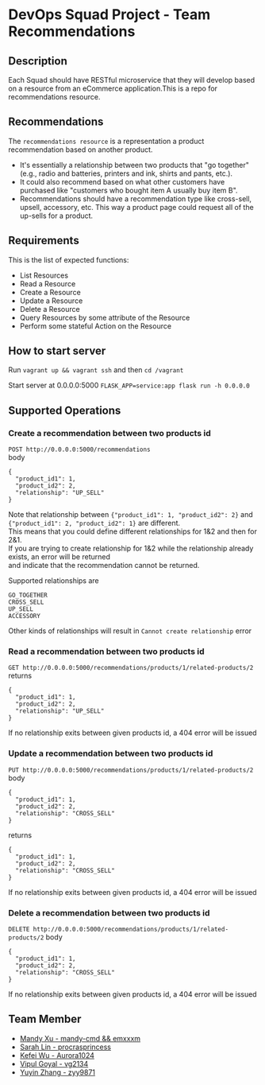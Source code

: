 # DevOps Squad Project - Team Recommendations

## Description
Each Squad should have RESTful microservice that they will develop based on a resource from an eCommerce application.This is a repo for recommendations resource.

## Recommendations
The `recommendations resource` is a representation a product recommendation based on another product. 
* It's essentially a relationship between two products that "go together" (e.g., radio and batteries, printers and ink, shirts and pants, etc.). 
* It could also recommend based on what other customers have purchased like "customers who bought item A usually buy item B". 
* Recommendations should have a recommendation type like cross-sell, upsell, accessory, etc. This way a product page could request all of the up-sells for a product.

## Requirements 
This is the list of expected functions:

* List Resources
* Read a Resource
* Create a Resource
* Update a Resource
* Delete a Resource
* Query Resources by some attribute of the Resource
* Perform some stateful Action on the Resource
## How to start server 
Run ```vagrant up && vagrant ssh``` and then ```cd /vagrant```   

Start server at 0.0.0.0:5000 ```FLASK_APP=service:app flask run -h 0.0.0.0```  

## Supported Operations
### Create a recommendation between two products id
```POST http://0.0.0.0:5000/recommendations```  
body  
```
{
  "product_id1": 1,
  "product_id2": 2,
  "relationship": "UP_SELL"
}
```
Note that relationship between ```{"product_id1": 1, "product_id2": 2}``` and ```{"product_id1": 2, "product_id2": 1}``` are different.   
This means that you could define different relationships for 1&2 and then for 2&1.      
If you are trying to create relationship for 1&2 while the relationship already exists, an error will be returned   
and indicate that the recommendation cannot be returned.   

Supported relationships are  
```
GO_TOGETHER 
CROSS_SELL 
UP_SELL
ACCESSORY 
```  
Other kinds of relationships will result in ```Cannot create relationship``` error

### Read a recommendation between two products id
```GET http://0.0.0.0:5000/recommendations/products/1/related-products/2```   
returns    
```
{
  "product_id1": 1,
  "product_id2": 2,
  "relationship": "UP_SELL"
}
```
If no relationship exits between given products id, a 404 error will be issued  

### Update a recommendation between two products id
```PUT http://0.0.0.0:5000/recommendations/products/1/related-products/2``` 
body  
```
{
  "product_id1": 1,
  "product_id2": 2,
  "relationship": "CROSS_SELL"
}
```
returns    
```
{
  "product_id1": 1,
  "product_id2": 2,
  "relationship": "CROSS_SELL"
}
```
If no relationship exits between given products id, a 404 error will be issued 

### Delete a recommendation between two products id
```DELETE http://0.0.0.0:5000/recommendations/products/1/related-products/2```
body
```
{
  "product_id1": 1,
  "product_id2": 2,
  "relationship": "CROSS_SELL"
}
```
If no relationship exits between given products id, a 404 error will be issued

## Team Member
* [Mandy Xu - mandy-cmd && emxxxm](https://github.com/mandy-cmd)
* [Sarah Lin - procrasprincess](https://github.com/procrasprincess)
* [Kefei Wu - Aurora1024](https://github.com/Aurora1024)
* [Vipul Goyal - vg2134](https://github.com/vg2134)
* [Yuyin Zhang - zyy9871](https://github.com/zyy9871)


